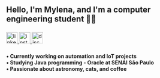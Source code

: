 <h2 align="left">Hello, I'm Mylena, and I'm a computer engineering student 🤖👋</h2>

###

<div align="left">
  <a href="https://www.linkedin.com/in/mylena13s/" target="_blank">
    <img src="https://img.shields.io/static/v1?message=LinkedIn&logo=linkedin&label=&color=000000&logoColor=white&labelColor=&style=for-the-badge" height="30" alt="linkedin logo"  />
  </a>
  <a href="https://www.instagram.com/mymy.otl/" target="_blank">
    <img src="https://img.shields.io/static/v1?message=Instagram&logo=instagram&label=&color=000000&logoColor=white&labelColor=&style=for-the-badge" height="30" alt="instagram logo"  />
  </a>
  <a href="https://discord.gg/mcSjYr5M" target="_blank">
    <img src="https://img.shields.io/static/v1?message=Discord&logo=discord&label=&color=000000&logoColor=white&labelColor=&style=for-the-badge" height="30" alt="discord logo"  />
  </a>
</div>

###

<h4 align="left">• Currently working on automation and IoT projects<br>•  Studying Java programming - Oracle at SENAI São Paulo<br>•  Passionate about astronomy, cats, and coffee</h4
